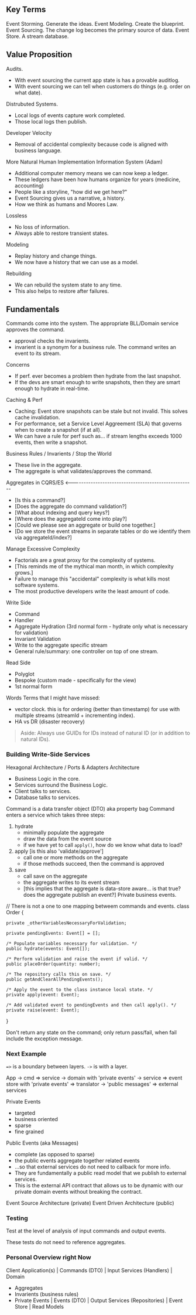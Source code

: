 ## Key Terms

Event Storming. Generate the ideas.
Event Modeling. Create the blueprint.
Event Sourcing. The change log becomes the primary source of data.
Event Store. A stream database.

## Value Proposition

Audits. 
* With event sourcing the current app state is has a provable auditlog.
* With event sourcing we can tell when customers do things (e.g. order on what date).

Distrubuted Systems.
* Local logs of events capture work completed.
* Those local logs then publish.

Developer Velocity
* Removal of accidental complexity because code is aligned with business language.

More Natural Human Implementation Information System (Adam)
* Additional computer memory means we can now keep a ledger.
* These ledgers have been how humans organize for years (medicine, accounting)
* People like a storyline, "how did we get here?"
* Event Sourcing gives us a narrative, a history.
* How we think as humans and Moores Law.

Lossless
* No loss of information.
* Always able to restore transient states.

Modeling
* Replay history and change things.
* We now have a history that we can use as a model.

Rebuilding
* We can rebuild the system state to any time.
* This also helps to restore after failures.

## Fundamentals

Commands come into the system.
The appropriate BLL/Domain service approves the command.
* approval checks the invarients.
* invarient is a synonym for a business rule.
The command writes an event to its stream.

Concerns
* If perf. ever becomes a problem then hydrate from the last snapshot.
* If the devs are smart enough to write snapshots, then they are smart enough to hydrate in real-time.

Caching & Perf
* Caching: Event store snapshots can be stale but not invalid. This solves cache invalidation.
* For performance, set a Service Level Aggreement (SLA) that governs when to create a snapshot (if at all). 
* We can have a rule for perf such as... if stream lengths exceeds 1000 events, then write a snapshot.

Business Rules / Invarients / Stop the World
* These live in the aggregate.
* The aggregate is what validates/approves the command.

Aggregates in CQRS/ES <----------------------------------------------------
* [Is this a command?]
* [Does the aggregate do command validation?]
* [What about indexing and query keys?]
* [Where does the aggregateId come into play?]
* [Could we please see an aggregate or build one together.]
* [Do we store the event streams in separate tables or do we identify them via aggregateId/index?]

Manage Excessive Complexity
* Factorials are a great proxy for the complexity of systems.
* [This reminds me of the mythical man month, in which complexity grows.]
* Failure to manage this "accidental" complexity is what kills most software systems.
* The most productive developers write the least amount of code.

Write Side
* Command
* Handler
* Aggregate Hydration (3rd normal form - hydrate only what is necessary for validation)
* Invariant Validation
* Write to the aggregate specific stream
* General rule/summary: one controller on top of one stream.

Read Side
* Polyglot
* Bespoke (custom made - specifically for the view)
* 1st normal form

Words Terms that I might have missed:
* vector clock. this is for ordering (better than timestamp) for use with multiple streams (streamId + incrementing index).
* HA vs DR (disaster recovery)

> Aside: Always use GUIDs for IDs instead of natural ID (or in addition to natural IDs).

### Building Write-Side Services

Hexagonal Architecture / Ports & Adapters Architecture
* Business Logic in the core.
* Services surround the Business Logic.
* Client talks to services.
* Database talks to services.

Command is a data transfer object (DTO) aka property bag
Command enters a service which takes three steps:
1. hydrate
    * minimally populate the aggregate
    * draw the data from the event source
    * if we have yet to call `apply()`, how do we know what data to load?
2. apply [is this also 'validate/approve']
    * call one or more methods on the aggregate
    * if those methods succeed, then the command is approved
3. save
    * call save on the aggregate
    * the aggregate writes to its event stream
    * [this implies that the aggregate is data-store aware... is that true? does the aggregate publish an event?]
Private business events.

// There is not a one to one mapping betweem commands and events.
class Order {

    private _otherVariablesNecessaryForValidation;

    private pendingEvents: Event[] = [];

    /* Populate variables necessary for validation. */
    public hydrate(events: Event[]);

    /* Perform validation and raise the event if valid. */
    public placeOrder(quantity: number);

    /* The repository calls this on save. */
    public getAndClearAllPendingEvents();

    /* Apply the event to the class instance local state. */
    private apply(event: Event);

    /* Add validated event to pendingEvents and then call apply(). */
    private raise(event: Event);
}

Don't return any state on the command; only return pass/fail, when fail include the exception message.

### Next Example

`=>` is a boundary between layers.
`->` is with a layer.

App -> cmd 
    => service -> domain with 'private events' -> service 
        => event store with 'private events' 
            => translator -> 'public messages' 
                => external services

Private Events
* targeted
* business oriented
* sparse
* fine grained

Public Events (aka Messages)
* complete (as opposed to sparse)
* the public events aggregate together related events 
* ...so that external services do not need to callback for more info.
* They are fundamentally a public read model that we publish to external services.
* This is the external API contract that allows us to be dynamic with our private domain events without breaking the contract.

Event Source Architecture (private)
Event Driven Architecture (public)

### Testing

Test at the level of analysis of input commands and output events.

These tests do not need to reference aggregates.

### Personal Overview right Now

Client Application(s)
     |
  Commands (DTO)
     |
Input Services (Handlers)
     |
Domain
* Aggregates
* Invarients (business rules)
* Private Events
     |
  Events (DTO)
     |
Output Services (Repositories)
     |
Event Store
     |
Read Models
